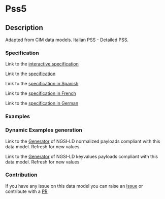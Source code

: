 # Pss5

## Description 

Adapted from CIM data models. Italian PSS - Detailed PSS.
### Specification

Link to the [interactive specification](https://swagger.lab.fiware.org/?url=https://smart-data-models.github.io/dataModel.EnergyCIM/Pss5/swagger.yaml)

Link to the [specification](https://smart-data-models.github.io/dataModel.EnergyCIM/Pss5/doc/spec.md)

Link to the [specification in Spanish](https://smart-data-models.github.io/dataModel.EnergyCIM/Pss5/doc/spec_ES.md)

Link to the [specification in French](https://smart-data-models.github.io/dataModel.EnergyCIM/Pss5/doc/spec_FR.md)

Link to the [specification in German](https://smart-data-models.github.io/dataModel.EnergyCIM/Pss5/doc/spec_DE.md)
### Examples
### Dynamic Examples generation

Link to the [Generator](https://smartdatamodels.org/extra/ngsi-ld_generator_v0.92.php?schemaUrl=https://raw.githubusercontent.com/smart-data-models/dataModel.EnergyCIM/master/Pss5/schema.json&email=info@smartdatamodels.org) of NGSI-LD normalized payloads compliant with this data model. Refresh for new values

Link to the [Generator](https://smartdatamodels.org/extra/ngsi-ld_generator_keyvalues_v0.92.php?schemaUrl=https://raw.githubusercontent.com/smart-data-models/dataModel.EnergyCIM/master/Pss5/schema.json&email=info@smartdatamodels.org) of NGSI-LD keyvalues payloads compliant with this data model. Refresh for new values
### Contribution

 If you have any issue on this data model you can raise an [issue](https://github.com/smart-data-models/dataModel.EnergyCIM/issues)  or contribute with a [PR](https://github.com/smart-data-models/dataModel.EnergyCIM/pulls)